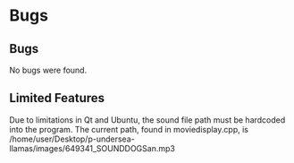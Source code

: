 # Bugs #

## Bugs ##
No bugs were found.

## Limited Features ##
Due to limitations in Qt and Ubuntu, the sound file path must be hardcoded into the program. The current path, found in moviedisplay.cpp, is /home/user/Desktop/p-undersea-llamas/images/649341\_SOUNDDOGSan.mp3